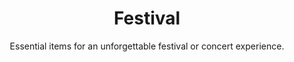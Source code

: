 ---
layout: list
title: "Festival"
permalink: "/festival-essentials-and-gear/"
categories: [Events]

emoji: "🎵"
subtitle: "Essential items for an unforgettable festival or concert experience."
description: "Get ready for the ultimate festival or concert experience with our comprehensive checklist. From comfort essentials to safety items and entertainment gear, this guide ensures you're fully prepared for any music event, whether it's a day festival or multi-day camping experience."

items:
    - name: Essential Gear
      items:
        - 'Backpack or fanny pack'
        - 'Cash and cards'
        - 'Earplugs'
        - 'Festival tickets'
        - 'ID'
        - 'Phone'
        - 'Portable charger'
        - 'Sunglasses'
        - 'Water bottle'
    - name: Clothing & Accessories
      items:
        - 'Bandana'
        - 'Comfortable shoes'
        - 'Extra socks'
        - 'Hat or cap'
        - 'Light jacket'
        - 'Rain poncho'
        - 'Sunscreen'
        - 'Sweater'
        - 'T-shirt'
    - name: Camping Gear (if applicable)
      items:
        - 'Air mattress'
        - 'Camping chair'
        - 'Cooler'
        - 'Flashlight'
        - 'Pillow'
        - 'Sleeping bag'
        - 'Tent'
        - 'Towel'
    - name: Health & Safety
      items:
        - 'Band-aids'
        - 'Emergency contact list'
        - 'First aid kit'
        - 'Hand sanitizer'
        - 'Insect repellent'
        - 'Medications'
        - 'Sunscreen'
        - 'Wet wipes'
    - name: Food & Drinks
      items:
        - 'Energy bars'
        - 'Fruit'
        - 'Gum'
        - 'Protein snacks'
        - 'Reusable water bottle'
        - 'Snacks'
    - name: Entertainment
      items:
        - 'Camera'
        - 'Deck of cards'
        - 'Festival schedule'
        - 'Glow sticks'
        - 'Portable speaker'
        - 'Small games'
    - name: Organization
      items:
        - 'Dry bag'
        - 'Extra batteries'
        - 'Garbage bags'
        - 'Plastic bags'
        - 'Ziploc bags'
--- 